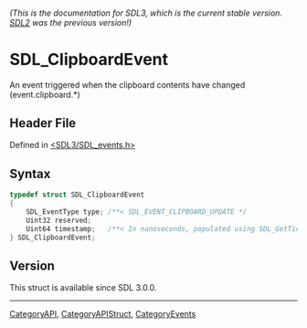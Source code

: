 ###### (This is the documentation for SDL3, which is the current stable version. [SDL2](https://wiki.libsdl.org/SDL2/) was the previous version!)
# SDL_ClipboardEvent

An event triggered when the clipboard contents have changed (event.clipboard.*)

## Header File

Defined in [<SDL3/SDL_events.h>](https://github.com/libsdl-org/SDL/blob/main/include/SDL3/SDL_events.h)

## Syntax

```c
typedef struct SDL_ClipboardEvent
{
    SDL_EventType type; /**< SDL_EVENT_CLIPBOARD_UPDATE */
    Uint32 reserved;
    Uint64 timestamp;   /**< In nanoseconds, populated using SDL_GetTicksNS() */
} SDL_ClipboardEvent;
```

## Version

This struct is available since SDL 3.0.0.

----
[CategoryAPI](CategoryAPI), [CategoryAPIStruct](CategoryAPIStruct), [CategoryEvents](CategoryEvents)

